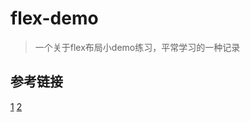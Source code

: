 # flex-demo
> 一个关于flex布局小demo练习，平常学习的一种记录
## 参考链接
[1](http://www.ruanyifeng.com/blog/2015/07/flex-grammar.html "http://www.ruanyifeng.com/blog/2015/07/flex-grammar.html")
[2](https://www.w3cplus.com/css3/a-guide-to-flexbox-new.html "https://www.w3cplus.com/css3/a-guide-to-flexbox-new.html")
